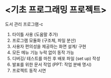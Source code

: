 # <기초 프로그래밍 프로젝트>
   도서 관리 프로그램-c
1. 타이틀 사용 (도움말 추가)
2. 프로그램 모듈화 (구조체, 파일 분산)
3. 사용자 편의성을 제공하는 화면 설계/ 구현
4. 모든 메뉴 기능 누락 없이 동작 가능
5. 디버깅/ 테스트를 마친 후 배포 파일 (set up) 작성
6. 발표를 위한 문서 작업 (PPT: 작업 분배 명시)
7. 프로젝트 동작 시연
